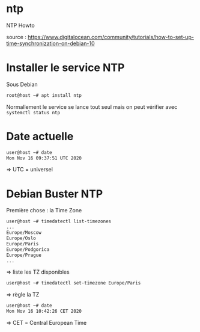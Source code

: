 # ntp
NTP Howto

source : https://www.digitalocean.com/community/tutorials/how-to-set-up-time-synchronization-on-debian-10

# Installer le service NTP
Sous Debian
```sh
root@host ~# apt install ntp
```
Normallement le service se lance tout seul mais on peut vérifier avec ```systemctl status ntp```

# Date actuelle
``` sh
user@host ~# date
Mon Nov 16 09:37:51 UTC 2020
```
=> UTC = universel

# Debian Buster NTP
Première chose : la Time Zone
``` sh
user@host ~# timedatectl list-timezones
...
Europe/Moscow
Europe/Oslo
Europe/Paris
Europe/Podgorica
Europe/Prague
...
```
=> liste les TZ disponibles

``` sh
user@host ~# timedatectl set-timezone Europe/Paris
```
=> règle la TZ
``` sh
user@host ~# date
Mon Nov 16 10:42:26 CET 2020
```
=> CET = Central European Time
